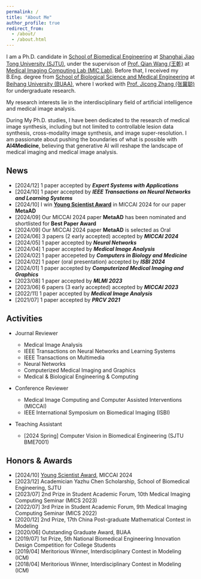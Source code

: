 ```yaml
---
permalink: /
title: "About Me"
author_profile: true
redirect_from: 
  - /about/
  - /about.html
---
```


I am a Ph.D. candidate in [School of Biomedical Engineering](https://en.bme.sjtu.edu.cn/) at [Shanghai Jiao Tong University (SJTU)](https://en.sjtu.edu.cn/), under the supervison of [Prof. Qian Wang (王乾)](https://qianwang.space/) at [Medical Imaging Computing Lab (MIC Lab)](https://mic.sjtu.edu.cn/).
Before that, I received my B.Eng. degree from [School of Biological Science and Medical Engineering](https://bme.buaa.edu.cn/English/Default.aspx) at [Beihang University (BUAA)](https://ev.buaa.edu.cn/), where I worked with [Prof. Jicong Zhang (张冀聪)](https://shi.buaa.edu.cn/zhangjicong/zh_CNen/index.htm) for undergraduate research.

My research interests lie in the interdisciplinary field of artificial intelligence and medical image analysis.
<!-- , for the sake of smart diagnosis and prognosis, individualized therapy planning and tracking, and translational medical studies. -->
During My Ph.D. studies, I have been dedicated to the research of medical image synthesis, including but not limited to controllable lesion data synthesis, cross-modality image synthesis, and image super-resolution.
I am passionate about pushing the boundaries of what is possible with **AI4Medicine**, believing that generative AI will reshape the landscape of medical imaging and medical image analysis.


## News

- \[2024/12\] 1 paper accepted by **_Expert Systems with Applications_**
- \[2024/10\] 1 paper accepted by **_IEEE Transactions on Neural Networks and Learning Systems_**
- \[2024/10\] I win [**Young Scientist Award**](https://miccai.org/index.php/about-miccai/awards/best-paper-award-and-young-scientist-award/) in MICCAI 2024 for our paper **MetaAD**
- \[2024/09\] Our MICCAI 2024 paper **MetaAD** has been nominated and shortlisted for **Best Paper Award**
- \[2024/09\] Our MICCAI 2024 paper **MetaAD** is selected as Oral 
- \[2024/06\] 3 papers (2 early accepted) accepted by **_MICCAI 2024_** 
- \[2024/05\] 1 paper accepted by **_Neural Networks_**
- \[2024/04\] 1 paper accepted by **_Medical Image Analysis_**
- \[2024/02\] 1 paper accepeted by **_Computers in Biology and Medicine_**
- \[2024/02\] 1 paper (oral presentation) accepted by **_ISBI 2024_**
- \[2024/01\] 1 paper accepted by **_Computerized Medical Imaging and Graphics_**
- \[2023/08\] 1 paper accepted by **_MLMI 2023_**
- \[2023/06\] 6 papers (3 early accepted) accepted by **_MICCAI 2023_**
- \[2022/11\] 1 paper accepted by **_Medical Image Analysis_**
- \[2021/07\] 1 paper accepted by **_PRCV 2021_**


## Activities

- Journal Reviewer
  - Medical Image Analysis
  - IEEE Transactions on Neural Networks and Learning Systems
  - IEEE Transactions on Multimedia
  - Neural Networks
  - Computerized Medical Imaging and Graphics
  - Medical & Biological Engineering & Computing

- Conference Reviewer
  - Medical Image Computing and Computer Assisted Interventions (MICCAI)
  - IEEE International Symposium on Biomedical Imaging (ISBI)

- Teaching Assistant
  - \[2024 Spring\] Computer Vision in Biomedical Engineering (SJTU BME7001)


## Honors & Awards

- \[2024/10\] [Young Scientist Award](https://miccai.org/index.php/about-miccai/awards/best-paper-award-and-young-scientist-award/), MICCAI 2024
- \[2023/12\] Academician Yazhu Chen Scholarship, School of Biomedical Engineering, SJTU
- \[2023/07\] 2nd Prize in Student Academic Forum, 10th Medical Imaging Computing Seminar (MICS 2023)
- \[2022/07\] 3rd Prize in Student Academic Forum, 9th Medical Imaging Computing Seminar (MICS 2022)
- \[2020/12\] 2nd Prize, 17th China Post-graduate Mathematical Contest in Modeling
- \[2020/06\]	Outstanding Graduate Award, BUAA
- \[2019/07\] 1st Prize, 5th National Biomedical Engineering Innovation Design Competition for College Students
-	\[2019/04\] Meritorious Winner, Interdisciplinary Contest in Modeling (ICM)
-	\[2018/04\] Meritorious Winner, Interdisciplinary Contest in Modeling (ICM)
